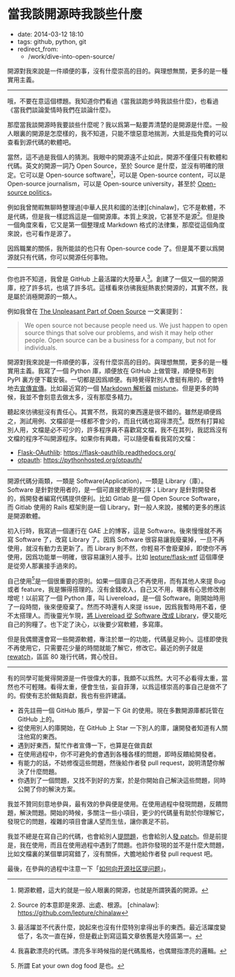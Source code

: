 # 當我談開源時我談些什麼

- date: 2014-03-12 18:10
- tags: github, python, git
- redirect_from:
  - /work/dive-into-open-source/

開源對我來說是一件順便的事，沒有什麼崇高的目的。與理想無關，更多的是一種實用主義。

---

哦，不要在意這個標題。我知道你們看過《當我談跑步時我談些什麼》，也看過《當我們談論愛情時我們在談論什麼》。

那麼當我談開源時我要談些什麼呢？我以爲第一點要弄清楚的是開源是什麼。一般人眼裏的開源是怎麼樣的，我不知道，只能不懷惡意地揣測，大抵是指免費的可以查看到源代碼的軟體吧。

當然，這不過是我個人的猜測。我眼中的開源遠不止如此，開源不僅僅只有軟體和代碼。英文的開源一詞乃 Open Source，至於 Source 是什麼，並沒有明確的限定。它可以是 Open-source software[^open-source]，可以是 Open-source content，可以是 Open-source journalism，可以是 Open-source university，甚至於 [Open-source politics](http://en.wikipedia.org/wiki/Open_politics)。

例如我曾閒暇無聊時整理過[中華人民共和國的法律][chinalaw]，它不是軟體，不是代碼，但是我一樣認爲這是一個開源庫。本質上來說，它甚至不是源[^source]。但是換一個角度來看，它又是第一個整理成 Markdown 格式的法律集，那麼從這個角度來說，也可看作是源了。

因爲職業的關係，我所能談的也只有 Open-source code 了。但是萬不要以爲開源就只有代碼，你可以開源任何事物。

[^open-source]: 開源軟體，這大約就是一般人眼裏的開源，也就是所謂狹義的開源。
[^source]: Source 的本意即是來源、出處、根源。
[chinalaw]: https://github.com/lepture/chinalaw

----

你也許不知道，我曾是 GitHub 上最活躍的大陸華人[^github-top]。創建了一個又一個的開源庫，挖了許多坑，也填了許多坑。這樣看來彷彿我挺熱衷於開源的，其實不然，我是屬於消極開源的一類人。

例如我曾在 [The Unpleasant Part of Open Source](/en/2013/unpleasant-open-source) 一文裏提到：

> We open source not because people need us. We just happen to open source things that solve our problems, and wish it may help other people.
> Open source can be a business for a company, but not for individuals.

開源對我來說是一件順便的事，沒有什麼崇高的目的。與理想無關，更多的是一種實用主義。我寫了一個 Python 庫，順便放在 GitHub 上做管理，順便發布到 PyPI 裏方便下載安裝。一切都是因爲順便。有時覺得對別人會挺有用的，便會特地去[宣傳宣傳](http://www.reddit.com/r/Python/comments/1yz7bl/markdown_parsers_in_python/)。比如最近寫的一個 [Markdown 解析器](/en/2014/markdown-parsers-in-python) [mistune](https://github.com/lepture/mistune)。但是更多的時候，我並不會刻意去做太多，沒有那麼多精力。

聽起來彷彿挺沒有責任心。其實不然，我寫的東西還是很不錯的。雖然是順便爲之，測試用例、文檔卻是一樣都不會少的，而且代碼也寫得漂亮[^code-style]。既然有打算給別人用，文檔是必不可少的，許多程序員不喜歡寫文檔，我不在其列，我認爲沒有文檔的程序不叫開源程序。如果你有興趣，可以隨便看看我寫的文檔：

* [Flask-OAuthlib](https://github.com/lepture/flask-oauthlib): https://flask-oauthlib.readthedocs.org/
* [otpauth](https://github.com/lepture/otpauth): https://pythonhosted.org/otpauth/

[^github-top]: 最活躍並不代表什麼，說起來也沒有什麼特別拿得出手的東西。最近活躍度變低了，名次一直在掉，但是截止到寫這篇文章依舊是大陸區第一。
[^code-style]: 我喜歡漂亮的代碼。漂亮多半時候指的是代碼風格，也偶爾指漂亮的邏輯。

----

開源代碼分兩類，一類是 Software(Application)，一類是 Library（庫）。Software 是針對使用者的，是一個可直接使用的程序；Library 是針對開發者的，爲開發者編寫代碼提供便利。比如 Gitlab 是一個 Open Source Software，而 Gitlab 使用的 Rails 框架則是一個 Library。對一般人來說，接觸的更多的應該是開源軟體。

初入行時，我寫過一個運行在 GAE 上的博客，這是 Software。後來慢慢就不再寫 Software 了，改寫 Library 了。因爲 Software 很容易讓我廢棄掉，一旦不再使用，就沒有動力去更新了。而 Library 則不然，你輕易不會廢棄掉，即使你不再使用，因爲功能單一明確，很容易讓別人接手。比如 [lepture/flask-wtf](https://github.com/lepture/flask-wtf) 這個庫便是從旁人那裏接手過來的。

自己使用[^dog-food]是一個很重要的原則。如果一個庫自己不再使用，而有其他人來提 Bug 或者 feature，我是懶得搭理的。沒有金錢收入，自己又不用，哪裏有心思修改刪增呢！以前寫了一個 Python 庫，叫 Livereload，是一個 Software。剛開始時用了一段時間，後來便廢棄了。然而不時還有人來提 issue，因爲我暫時用不着，便不太搭理人。而後靈光乍現，[將 Livereload 從 Software 改成 Library](/en/2013/new-life-of-livereload)，便又能吃自己的狗糧了。也下定了決心，以後要少寫軟體，多寫庫。

但是我偶爾還會寫一些開源軟體，專注於單一的功能，代碼量足夠小。這樣即使我不再使用它，只需要花少量的時間就能了解它，修改它。最近的例子就是 [rewatch](https://github.com/lepture/rewatch)，區區 80 幾行代碼，賞心悅目。

[^dog-food]: 所謂 Eat your own dog food 是也。

----

有的同學可能覺得開源是一件很偉大的事，我頗不以爲然。大可不必看得太重，當然也不可輕賤。看得太重，便會生怯，妄自菲薄，以爲這樣崇高的事自己是做不了的。假使有志於做點貢獻，我也有些許建議。

* 首先註冊一個 GitHub 賬戶，學習一下 Git 的使用。現在多數開源庫都託管在  GitHub 上的。
* 從使用別人的庫開始，在 GitHub 上 Star 一下別人的庫，讓開發者知道有人關注他寫的東西。
* 遇到好東西，幫忙作者宣傳一下，也算是在做貢獻
* 在使用過程中，你不可避免的會遇到各種各樣的問題，即時反饋給開發者。
* 有能力的話，不妨修復這些問題，然後給作者發 pull request，說明清楚你解決了什麼問題。
* 你遇到了一個問題，又找不到好的方案，於是你開始自己解決這些問題，同時公開了你的解決方案。

我並不贊同刻意地參與，最有效的參與便是使用。在使用過程中發現問題，反饋問題，解決問題。開始的時候，多關注一些小項目，更少的代碼量有助於你理解它，發現它的問題，複雜的項目會讓人望而生怯，讓你裹足不前。

我並不總是在寫自己的代碼，也會給別人[提問題](https://github.com/hhatto/python-hoedown/issues/5)，也會給別人[發 patch](https://github.com/chjj/marked/pull/129)。但是前提是，我在使用，而且在使用過程中遇到了問題。也許你發現的並不是什麼大問題，比如文檔裏的某個單詞寫錯了，沒有關係，大膽地給作者發 pull request 吧。

最後，在參與的過程中注意一下「[如何向开源社区提问题][question]」。

[question]: https://github.com/seajs/seajs/blob/master/CONTRIBUTING.md
